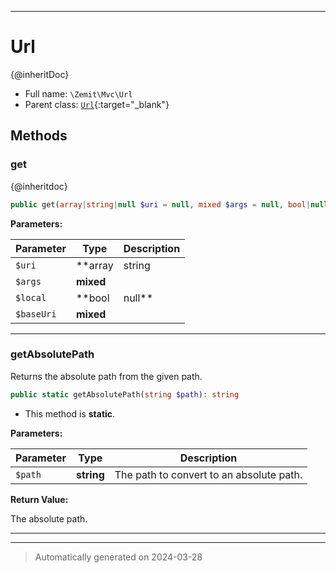 ***

# Url

{@inheritDoc}



* Full name: `\Zemit\Mvc\Url`
* Parent class: [`Url`](https://docs.phalcon.io/latest/api/){:target="_blank"}




## Methods


### get

{@inheritdoc}

```php
public get(array|string|null $uri = null, mixed $args = null, bool|null $local = null, mixed $baseUri = null): string
```








**Parameters:**

| Parameter | Type | Description |
|-----------|------|-------------|
| `$uri` | **array|string|null** |  |
| `$args` | **mixed** |  |
| `$local` | **bool|null** |  |
| `$baseUri` | **mixed** |  |





***

### getAbsolutePath

Returns the absolute path from the given path.

```php
public static getAbsolutePath(string $path): string
```



* This method is **static**.




**Parameters:**

| Parameter | Type | Description |
|-----------|------|-------------|
| `$path` | **string** | The path to convert to an absolute path. |


**Return Value:**

The absolute path.




***


***
> Automatically generated on 2024-03-28

